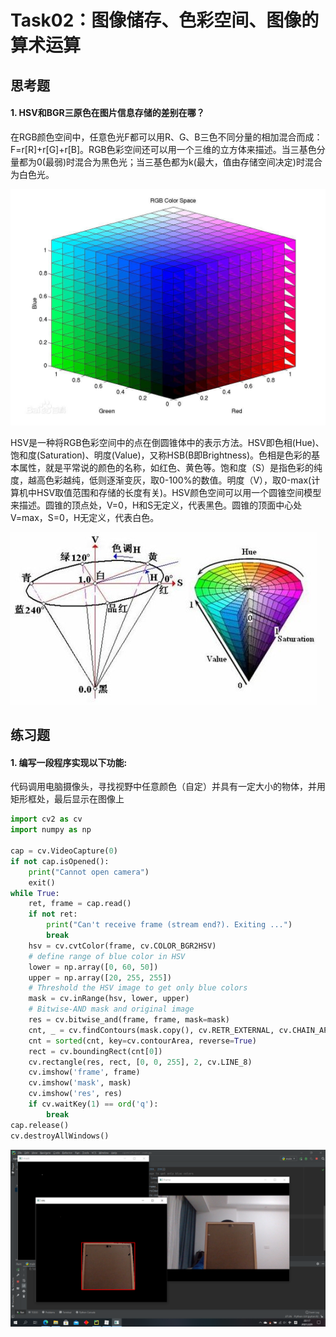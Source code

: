 # Task02：图像储存、色彩空间、图像的算术运算

## 思考题

#### 1. HSV和BGR三原色在图片信息存储的差别在哪？

在RGB颜色空间中，任意色光F都可以用R、G、B三色不同分量的相加混合而成：F=r[R]+r[G]+r[B]。RGB色彩空间还可以用一个三维的立方体来描述。当三基色分量都为0(最弱)时混合为黑色光；当三基色都为k(最大，值由存储空间决定)时混合为白色光。

![img](Task02：图像储存、色彩空间、图像的算术运算.assets/536358-20170318083044510-544926603.jpg)

HSV是一种将RGB色彩空间中的点在倒圆锥体中的表示方法。HSV即色相(Hue)、饱和度(Saturation)、明度(Value)，又称HSB(B即Brightness)。色相是色彩的基本属性，就是平常说的颜色的名称，如红色、黄色等。饱和度（S）是指色彩的纯度，越高色彩越纯，低则逐渐变灰，取0-100%的数值。明度（V），取0-max(计算机中HSV取值范围和存储的长度有关)。HSV颜色空间可以用一个圆锥空间模型来描述。圆锥的顶点处，V=0，H和S无定义，代表黑色。圆锥的顶面中心处V=max，S=0，H无定义，代表白色。

![img](Task02：图像储存、色彩空间、图像的算术运算.assets/536358-20170320140444158-1965908932.jpg)

## 练习题

#### 1. 编写一段程序实现以下功能:

代码调用电脑摄像头，寻找视野中任意颜色（自定）并具有一定大小的物体，并用矩形框处，最后显示在图像上

```python
import cv2 as cv
import numpy as np

cap = cv.VideoCapture(0)
if not cap.isOpened():
    print("Cannot open camera")
    exit()
while True:
    ret, frame = cap.read()
    if not ret:
        print("Can't receive frame (stream end?). Exiting ...")
        break
    hsv = cv.cvtColor(frame, cv.COLOR_BGR2HSV)
    # define range of blue color in HSV
    lower = np.array([0, 60, 50])
    upper = np.array([20, 255, 255])
    # Threshold the HSV image to get only blue colors
    mask = cv.inRange(hsv, lower, upper)
    # Bitwise-AND mask and original image
    res = cv.bitwise_and(frame, frame, mask=mask)
    cnt, _ = cv.findContours(mask.copy(), cv.RETR_EXTERNAL, cv.CHAIN_APPROX_SIMPLE)
    cnt = sorted(cnt, key=cv.contourArea, reverse=True)
    rect = cv.boundingRect(cnt[0])
    cv.rectangle(res, rect, [0, 0, 255], 2, cv.LINE_8)
    cv.imshow('frame', frame)
    cv.imshow('mask', mask)
    cv.imshow('res', res)
    if cv.waitKey(1) == ord('q'):
        break
cap.release()
cv.destroyAllWindows()
```

![image-20210209221813111](Task02：图像储存、色彩空间、图像的算术运算.assets/image-20210209221813111.png)